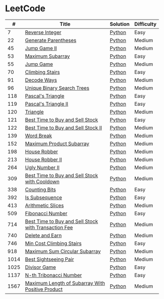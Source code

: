 # LeetCode

| #    | Title                                                                                                                                       | Solution                                                                | Difficulty |
| ---- | ------------------------------------------------------------------------------------------------------------------------------------------- | ----------------------------------------------------------------------- | ---------- |
| 7    | [Reverse Integer](https://leetcode.com/problems/reverse-integer/)                                                                          | [Python](./7.reverse-integer.py)                                        | Easy       |
| 22   | [Generate Parentheses](https://leetcode.com/problems/generate-parentheses/)                                                                 | [Python](./22.generate-parentheses.py)                                  | Medium     |
| 45   | [Jump Game II](https://leetcode.com/problems/jump-game-ii/)                                                                                 | [Python](./45.jump-game-ii.py)                                          | Medium     |
| 53   | [Maximum Subarray](https://leetcode.com/problems/maximum-subarray/)                                                                         | [Python](./53.maximum-subarray.py)                                      | Easy       |
| 55   | [Jump Game](https://leetcode.com/problems/jump-game/)                                                                                       | [Python](./55.jump-game.py)                                             | Medium     |
| 70   | [Climbing Stairs](https://leetcode.com/problems/climbing-stairs/)                                                                           | [Python](./70.climbing-stairs.py)                                       | Easy       |
| 91   | [Decode Ways](https://leetcode.com/problems/decode-ways/)                                                                                   | [Python](./91.decode-ways.py)                                           | Medium     |
| 96   | [Unique Binary Search Trees](https://leetcode.com/problems/unique-binary-search-trees/)                                                     | [Python](./96.unique-binary-search-trees.py)                            | Medium     |
| 118  | [Pascal's Triangle](https://leetcode.com/problems/pascals-triangle)                                                                         | [Python](./118.pascals-triangle.py)                                     | Easy       |
| 119  | [Pascal's Triangle II](https://leetcode.com/problems/pascals-triangle-ii/)                                                                  | [Python](./119.pascals-triangle-ii.py)                                  | Easy       |
| 120  | [Triangle](https://leetcode.com/problems/triangle/)                                                                                         | [Python](./120.triangle.py)                                             | Medium     |
| 121  | [Best Time to Buy and Sell Stock](https://leetcode.com/problems/best-time-to-buy-and-sell-stock/)                                           | [Python](./121.best-time-to-buy-and-sell-stock.py)                      | Easy       |
| 122  | [Best Time to Buy and Sell Stock II](https://leetcode.com/problems/best-time-to-buy-and-sell-stock-ii/)                                     | [Python](./122.best-time-to-buy-and-sell-stock-ii.py)                   | Medium     |
| 139  | [Word Break](https://leetcode.com/problems/word-break)                                                                                      | [Python](./139.word-break.py)                                           | Medium     |
| 152  | [Maximum Product Subarray](https://leetcode.com/problems/maximum-product-subarray/)                                                         | [Python](./152.maximum-product-subarray.py)                             | Medium     |
| 198  | [House Robber](https://leetcode.com/problems/house-robber/)                                                                                 | [Python](./198.house-robber.py)                                         | Medium     |
| 213  | [House Robber II](https://leetcode.com/problems/house-robber-ii/)                                                                           | [Python](./213.house-robber-ii.py)                                      | Medium     |
| 264  | [Ugly Number II](https://leetcode.com/problems/ugly-number-ii/)                                                                             | [Python](./264.ugly-number-ii.py)                                       | Medium     |
| 309  | [Best Time to Buy and Sell Stock with Cooldown](https://leetcode.com/problems/best-time-to-buy-and-sell-stock-with-cooldown/)               | [Python](./309.best-time-to-buy-and-sell-stock-with-cooldown.py)        | Medium     |
| 338  | [Counting Bits](https://leetcode.com/problems/counting-bits/)                                                                               | [Python](./338.counting-bits.py)                                        | Easy       |
| 392  | [Is Subsequence](https://leetcode.com/problems/is-subsequence/)                                                                             | [Python](./392.is-subsequence.py)                                       | Easy       |
| 413  | [Arithmetic Slices](https://leetcode.com/problems/arithmetic-slices/)                                                                       | [Python](./413.arithmetic-slices.py)                                    | Medium     |
| 509  | [Fibonacci Number](https://leetcode.com/problems/fibonacci-number/)                                                                         | [Python](./509.fibonacci-number.py)                                     | Easy       |
| 714  | [Best Time to Buy and Sell Stock with Transaction Fee](https://leetcode.com/problems/best-time-to-buy-and-sell-stock-with-transaction-fee/) | [Python](./714.best-time-to-buy-and-sell-stock-with-transaction-fee.py) | Medium     |
| 740  | [Delete and Earn](https://leetcode.com/problems/delete-and-earn/)                                                                           | [Python](./740.delete-and-earn.py)                                      | Medium     |
| 746  | [Min Cost Climbing Stairs](https://leetcode.com/problems/min-cost-climbing-stairs/)                                                         | [Python](./746.min-cost-climbing-stairs.py)                             | Easy       |
| 918  | [Maximum Sum Circular Subarray](https://leetcode.com/problems/maximum-sum-circular-subarray/)                                               | [Python](./918.maximum-sum-circular-subarray.py)                        | Medium     |
| 1014 | [Best Sightseeing Pair](https://leetcode.com/problems/best-sightseeing-pair/)                                                               | [Python](./1014.best-sightseeing-pair.py)                               | Medium     |
| 1025 | [Divisor Game](https://leetcode.com/problems/divisor-game/)                                                                                 | [Python](./1025.divisor-game.py)                                        | Easy       |
| 1137 | [N-th Tribonacci Number](https://leetcode.com/problems/n-th-tribonacci-number/)                                                             | [Python](./1137.n-th-tribonacci-number.py)                              | Easy       |
| 1567 | [Maximum Length of Subarray With Positive Product](https://leetcode.com/problems/maximum-length-of-subarray-with-positive-product/)         | [Python](./1567.maximum-length-of-subarray-with-positive-product.py)    | Medium     |
